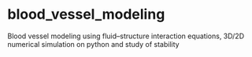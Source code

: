 # blood_vessel_modeling
Blood vessel modeling using fluid–structure interaction equations, 3D/2D numerical simulation on python and study of stability 
